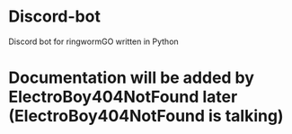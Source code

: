 # Discord-bot
Discord bot for ringwormGO written in Python

# Documentation will be added by ElectroBoy404NotFound later (ElectroBoy404NotFound is talking)

